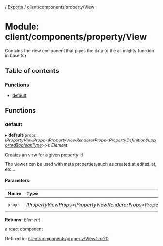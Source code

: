 [](../README.md) / [Exports](../modules.md) / client/components/property/View

# Module: client/components/property/View

Contains the view component that pipes the data to the all mighty function
in base.tsx

## Table of contents

### Functions

- [default](client_components_property_view.md#default)

## Functions

### default

▸ **default**(`props`: [*IPropertyViewProps*](../interfaces/client_components_property_base.ipropertyviewprops.md)<[*IPropertyViewRendererProps*](../interfaces/client_internal_components_propertyview.ipropertyviewrendererprops.md)<[*PropertyDefinitionSupportedBooleanType*](base_root_module_itemdefinition_propertydefinition_types_boolean.md#propertydefinitionsupportedbooleantype)\>\>): *Element*

Creates an view for a given property id

The viewer can be used with meta properties, such as created_at edited_at, etc...

#### Parameters:

Name | Type | Description |
:------ | :------ | :------ |
`props` | [*IPropertyViewProps*](../interfaces/client_components_property_base.ipropertyviewprops.md)<[*IPropertyViewRendererProps*](../interfaces/client_internal_components_propertyview.ipropertyviewrendererprops.md)<[*PropertyDefinitionSupportedBooleanType*](base_root_module_itemdefinition_propertydefinition_types_boolean.md#propertydefinitionsupportedbooleantype)\>\> | the props for the view   |

**Returns:** *Element*

a react component

Defined in: [client/components/property/View.tsx:20](https://github.com/onzag/itemize/blob/0e9b128c/client/components/property/View.tsx#L20)

